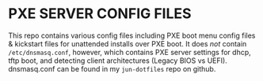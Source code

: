 PXE SERVER CONFIG FILES
=======================
This repo contains various config files including PXE
boot menu config files & kickstart files for unattended
installs over PXE boot. It does *not* contain
`/etc/dnsmasq.conf`, however, which contains PXE server
settings for dhcp, tftp boot, and detecting client
architectures (Legacy BIOS vs UEFI). dnsmasq.conf can
be found in my `jun-dotfiles` repo on github. 
